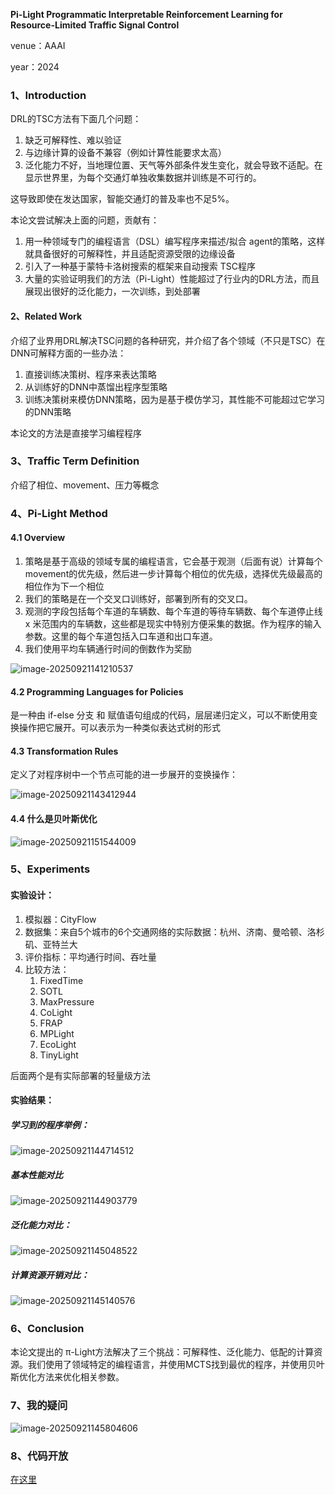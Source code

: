 **Pi-Light Programmatic Interpretable Reinforcement Learning for Resource-Limited Traffic Signal Control**

venue：AAAI

year：2024

### 1、Introduction

DRL的TSC方法有下面几个问题：

1. 缺乏可解释性、难以验证
2. 与边缘计算的设备不兼容（例如计算性能要求太高）
3. 泛化能力不好，当地理位置、天气等外部条件发生变化，就会导致不适配。在显示世界里，为每个交通灯单独收集数据并训练是不可行的。

这导致即使在发达国家，智能交通灯的普及率也不足5%。

本论文尝试解决上面的问题，贡献有：

1. 用一种领域专门的编程语言（DSL）编写程序来描述/拟合 agent的策略，这样就具备很好的可解释性，并且适配资源受限的边缘设备
2. 引入了一种基于蒙特卡洛树搜索的框架来自动搜索 TSC程序
3. 大量的实验证明我们的方法（Pi-Light）性能超过了行业内的DRL方法，而且展现出很好的泛化能力，一次训练，到处部署

#### 2、Related Work

介绍了业界用DRL解决TSC问题的各种研究，并介绍了各个领域（不只是TSC）在DNN可解释方面的一些办法：

1. 直接训练决策树、程序来表达策略
2. 从训练好的DNN中蒸馏出程序型策略
3. 训练决策树来模仿DNN策略，因为是基于模仿学习，其性能不可能超过它学习的DNN策略

本论文的方法是直接学习编程程序

### 3、Traffic Term Definition

介绍了相位、movement、压力等概念

### 4、Pi-Light Method

#### 4.1 Overview

1. 策略是基于高级的领域专属的编程语言，它会基于观测（后面有说）计算每个movement的优先级，然后进一步计算每个相位的优先级，选择优先级最高的相位作为下一个相位
2. 我们的策略是在一个交叉口训练好，部署到所有的交叉口。
3. 观测的字段包括每个车道的车辆数、每个车道的等待车辆数、每个车道停止线 x 米范围内的车辆数，这些都是现实中特别方便采集的数据。作为程序的输入参数。这里的每个车道包括入口车道和出口车道。
4. 我们使用平均车辆通行时间的倒数作为奖励

![image-20250921141210537](img/image-20250921141210537.png)

#### 4.2 Programming Languages for Policies

是一种由 if-else 分支 和 赋值语句组成的代码，层层递归定义，可以不断使用变换操作把它展开。可以表示为一种类似表达式树的形式

#### 4.3 Transformation Rules

定义了对程序树中一个节点可能的进一步展开的变换操作：



![image-20250921143412944](img/image-20250921143412944.png)

#### 4.4 什么是贝叶斯优化

![image-20250921151544009](img/image-20250921151544009.png)

### 5、Experiments

#### 实验设计：

1. 模拟器：CityFlow
2. 数据集：来自5个城市的6个交通网络的实际数据：杭州、济南、曼哈顿、洛杉矶、亚特兰大
3. 评价指标：平均通行时间、吞吐量
4. 比较方法：
   1. FixedTime
   2. SOTL
   3. MaxPressure
   4. CoLight
   5. FRAP
   6. MPLight
   7. EcoLight
   8. TinyLight

后面两个是有实际部署的轻量级方法

#### 实验结果：

##### 学习到的程序举例：

![image-20250921144714512](img/image-20250921144714512.png)

##### 基本性能对比

![image-20250921144903779](img/image-20250921144903779.png)

##### 泛化能力对比：

![image-20250921145048522](img/image-20250921145048522.png)

##### 计算资源开销对比：

![image-20250921145140576](img/image-20250921145140576.png)

### 6、Conclusion

本论文提出的 π-Light方法解决了三个挑战：可解释性、泛化能力、低配的计算资源。我们使用了领域特定的编程语言，并使用MCTS找到最优的程序，并使用贝叶斯优化方法来优化相关参数。

### 7、我的疑问

![image-20250921145804606](img/image-20250921145804606.png)

### 8、代码开放

[在这里](https://github.com/firepd/PI-Light)

